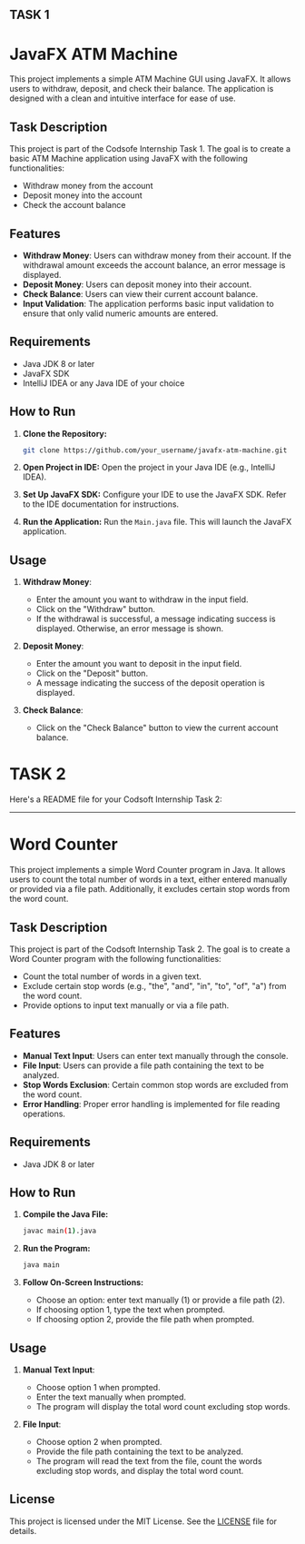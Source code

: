 ## TASK 1 
# JavaFX ATM Machine

This project implements a simple ATM Machine GUI using JavaFX. It allows users to withdraw, deposit, and check their balance. The application is designed with a clean and intuitive interface for ease of use.

## Task Description

This project is part of the Codsofe Internship Task 1. The goal is to create a basic ATM Machine application using JavaFX with the following functionalities:

- Withdraw money from the account
- Deposit money into the account
- Check the account balance

## Features

- **Withdraw Money**: Users can withdraw money from their account. If the withdrawal amount exceeds the account balance, an error message is displayed.
- **Deposit Money**: Users can deposit money into their account.
- **Check Balance**: Users can view their current account balance.
- **Input Validation**: The application performs basic input validation to ensure that only valid numeric amounts are entered.

## Requirements

- Java JDK 8 or later
- JavaFX SDK
- IntelliJ IDEA or any Java IDE of your choice

## How to Run

1. **Clone the Repository:**
   ```bash
   git clone https://github.com/your_username/javafx-atm-machine.git
   ```

2. **Open Project in IDE:**
   Open the project in your Java IDE (e.g., IntelliJ IDEA).

3. **Set Up JavaFX SDK:**
   Configure your IDE to use the JavaFX SDK. Refer to the IDE documentation for instructions.

4. **Run the Application:**
   Run the `Main.java` file. This will launch the JavaFX application.

## Usage

1. **Withdraw Money**:
   - Enter the amount you want to withdraw in the input field.
   - Click on the "Withdraw" button.
   - If the withdrawal is successful, a message indicating success is displayed. Otherwise, an error message is shown.

2. **Deposit Money**:
   - Enter the amount you want to deposit in the input field.
   - Click on the "Deposit" button.
   - A message indicating the success of the deposit operation is displayed.

3. **Check Balance**:
   - Click on the "Check Balance" button to view the current account balance.

# TASK 2
Here's a README file for your Codsoft Internship Task 2:

---

# Word Counter

This project implements a simple Word Counter program in Java. It allows users to count the total number of words in a text, either entered manually or provided via a file path. Additionally, it excludes certain stop words from the word count.

## Task Description

This project is part of the Codsoft Internship Task 2. The goal is to create a Word Counter program with the following functionalities:

- Count the total number of words in a given text.
- Exclude certain stop words (e.g., "the", "and", "in", "to", "of", "a") from the word count.
- Provide options to input text manually or via a file path.

## Features

- **Manual Text Input**: Users can enter text manually through the console.
- **File Input**: Users can provide a file path containing the text to be analyzed.
- **Stop Words Exclusion**: Certain common stop words are excluded from the word count.
- **Error Handling**: Proper error handling is implemented for file reading operations.

## Requirements

- Java JDK 8 or later

## How to Run

1. **Compile the Java File:**
   ```bash
   javac main(1).java
   ```

2. **Run the Program:**
   ```bash
   java main
   ```

3. **Follow On-Screen Instructions:**
   - Choose an option: enter text manually (1) or provide a file path (2).
   - If choosing option 1, type the text when prompted.
   - If choosing option 2, provide the file path when prompted.

## Usage

1. **Manual Text Input**:
   - Choose option 1 when prompted.
   - Enter the text manually when prompted.
   - The program will display the total word count excluding stop words.

2. **File Input**:
   - Choose option 2 when prompted.
   - Provide the file path containing the text to be analyzed.
   - The program will read the text from the file, count the words excluding stop words, and display the total word count.

## License

This project is licensed under the MIT License. See the [LICENSE](LICENSE) file for details.
